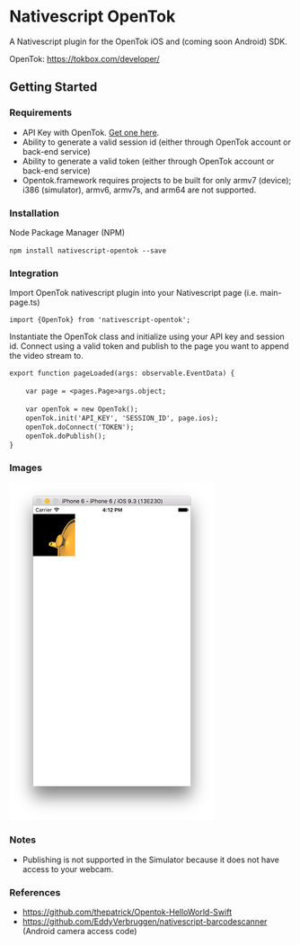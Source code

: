 # Nativescript OpenTok

A Nativescript plugin for the OpenTok iOS and (coming soon Android) SDK.

OpenTok: https://tokbox.com/developer/

## Getting Started

### Requirements
-  API Key with OpenTok. [Get one here](https://dashboard.tokbox.com/signups/new).
-  Ability to generate a valid session id (either through OpenTok account or back-end service)
-  Ability to generate a valid token (either through OpenTok account or back-end service)
-  Opentok.framework requires projects to be built for only armv7 (device); i386 (simulator), armv6, armv7s, and arm64 are not supported.

### Installation
Node Package Manager (NPM)

`npm install nativescript-opentok --save`

### Integration
Import OpenTok nativescript plugin into your Nativescript page (i.e. main-page.ts)
```
import {OpenTok} from 'nativescript-opentok';
```
Instantiate the OpenTok class and initialize using your API key and session id. Connect using a valid token and publish to the page you want to append the video stream to. 
```
export function pageLoaded(args: observable.EventData) {

    var page = <pages.Page>args.object;
    
    var openTok = new OpenTok();
    openTok.init('API_KEY', 'SESSION_ID', page.ios);
    openTok.doConnect('TOKEN');
    openTok.doPublish();
}
```

### Images

![alt text](resources/example.png "Example OpenTok ")

### Notes
- Publishing is not supported in the Simulator because it does not have access to your webcam.

### References
- https://github.com/thepatrick/Opentok-HelloWorld-Swift
- https://github.com/EddyVerbruggen/nativescript-barcodescanner (Android camera access code)
